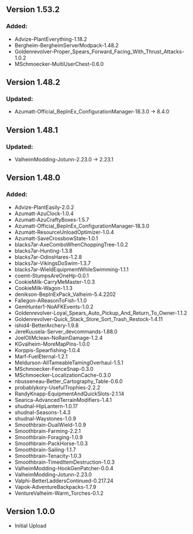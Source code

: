 ## Version 1.53.2

### Added:
-	Advize-PlantEverything-1.18.2
-	Bergheim-BergheimServerModpack-1.48.2
-	Goldenrevolver-Proper_Spears_Forward_Facing_With_Thrust_Attacks-1.0.2
-	MSchmoecker-MultiUserChest-0.6.0

## Version 1.48.2

### Updated:
-	Azumatt-Official_BepInEx_ConfigurationManager-18.3.0 -> 8.4.0

## Version 1.48.1

### Updated:
-	ValheimModding-Jotunn-2.23.0 -> 2.23.1

## Version 1.48.0

### Added:
-	Advize-PlantEasily-2.0.2
-	Azumatt-AzuClock-1.0.4
-	Azumatt-AzuCraftyBoxes-1.5.7
-	Azumatt-Official_BepInEx_ConfigurationManager-18.3.0
-	Azumatt-ResourceUnloadOptimizer-1.0.4
-	Azumatt-SaveCrossbowState-1.0.1
-	blacks7ar-AxeComboWhenChoppingTree-1.0.2
-	blacks7ar-Hunting-1.3.8
-	blacks7ar-OdinsHares-1.2.8
-	blacks7ar-VikingsDoSwim-1.3.7
-	blacks7ar-WieldEquipmentWhileSwimming-1.1.1
-	coemt-StumpsAreOneHp-0.0.1
-	CookieMilk-CarryMeMaster-1.0.3
-	CookieMilk-Wagon-1.1.3
-	denikson-BepInExPack_Valheim-5.4.2202
-	Fallegon-AReasonToFish-1.1.0
-	GemHunter1-NoAFKEvents-1.0.2
-	Goldenrevolver-Loyal_Spears_Auto_Pickup_And_Return_To_Owner-1.1.2
-	Goldenrevolver-Quick_Stack_Store_Sort_Trash_Restock-1.4.11
-	ishid4-BetterArchery-1.9.8
-	JereKuusela-Server_devcommands-1.88.0
-	JoelOliMclean-NoRainDamage-1.2.4
-	KGvalheim-MoreMapPins-1.0.0
-	Korppis-Spearfishing-1.0.4
-	Marf-FuelEternal-1.2.1
-	Meldurson-AllTameableTamingOverhaul-1.5.1
-	MSchmoecker-FenceSnap-0.3.0
-	MSchmoecker-LocalizationCache-0.3.0
-	nbusseneau-Better_Cartography_Table-0.6.0
-	probablykory-UsefulTrophies-2.2.2
-	RandyKnapp-EquipmentAndQuickSlots-2.1.14
-	Searica-AdvancedTerrainModifiers-1.4.1
-	shudnal-HipLantern-1.0.17
-	shudnal-Seasons-1.4.3
-	shudnal-Waystones-1.0.9
-	Smoothbrain-DualWield-1.0.9
-	Smoothbrain-Farming-2.2.1
-	Smoothbrain-Foraging-1.0.9
-	Smoothbrain-PackHorse-1.0.3
-	Smoothbrain-Sailing-1.1.7
-	Smoothbrain-Tenacity-1.0.3
-	Smoothbrain-TimedItemDestruction-1.0.3
-	ValheimModding-HookGenPatcher-0.0.4
-	ValheimModding-Jotunn-2.23.0
-	Valphi-BetterLaddersContinued-0.217.24
-	Vapok-AdventureBackpacks-1.7.9
-	VentureValheim-Warm_Torches-0.1.2

## Version 1.0.0
- Initial Upload






